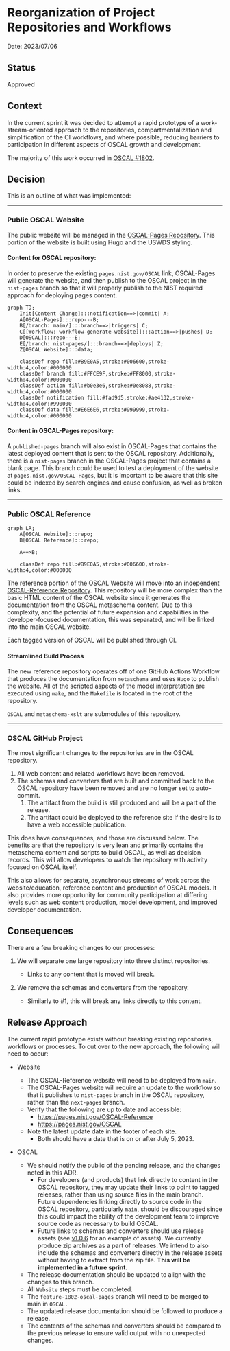 
# Reorganization of Project Repositories and Workflows

Date: 2023/07/06

## Status

Approved

## Context

In the current sprint it was decided to attempt a rapid prototype of a work-stream-oriented approach to the repositories, compartmentalization and simplification of the CI workflows, and where possible, reducing barriers to participation in different aspects of OSCAL growth and development.

The majority of this work occurred in [OSCAL #1802](https://github.com/usnistgov/OSCAL/issues/1802).

## Decision

This is an outline of what was implemented:

---

### Public OSCAL Website

The public website will be managed in the [OSCAL-Pages Repository](https://github.com/usnistgov/OSCAL-Pages).  This portion of the website is built using Hugo and the USWDS styling.

#### Content for OSCAL repository:

In order to preserve the existing `pages.nist.gov/OSCAL` link, OSCAL-Pages will generate the website, and then publish to the OSCAL project in the `nist-pages` branch so that it will properly publish to the NIST required approach for deploying pages content.

```mermaid
graph TD;
    Init[Content Change]:::notification==>|commit| A;
    A[OSCAL-Pages]:::repo---B;
    B[/branch: main/]:::branch==>|triggers| C;
    C[[Workflow: workflow-generate-website]]:::action==>|pushes| D;
    D[OSCAL]:::repo---E;
    E[/branch: nist-pages/]:::branch==>|deploys| Z;
    Z[OSCAL Website]:::data;

    classDef repo fill:#B9E0A5,stroke:#006600,stroke-width:4,color:#000000
    classDef branch fill:#FFCE9F,stroke:#FF8000,stroke-width:4,color:#000000
    classDef action fill:#b0e3e6,stroke:#0e8088,stroke-width:4,color:#000000
    classDef notification fill:#fad9d5,stroke:#ae4132,stroke-width:4,color:#990000
    classDef data fill:#E6E6E6,stroke:#999999,stroke-width:4,color:#000000
```

#### Content in OSCAL-Pages repository:

A `published-pages` branch will also exist in OSCAL-Pages that contains the latest deployed content that is sent to the OSCAL repository.  Additionally, there is a `nist-pages` branch in the OSCAL-Pages project that contains a blank page.  This branch could be used to test a deployment of the website at `pages.nist.gov/OSCAL-Pages`, but it is important to be aware that this site could be indexed by search engines and cause confusion, as well as broken links.

---

### Public OSCAL Reference

```mermaid
graph LR;
    A[OSCAL Website]:::repo;
    B[OSCAL Reference]:::repo;

    A==>B;

    classDef repo fill:#B9E0A5,stroke:#006600,stroke-width:4,color:#000000
```

The reference portion of the OSCAL Website will move into an independent [OSCAL-Reference Repository](https://github.com/usnistgov/OSCAL-Reference).  This repository will be more complex than the basic HTML content of the OSCAL website since it generates the documentation from the OSCAL metaschema content.  Due to this complexity, and the potential of future expansion and capabilities in the developer-focused documentation, this was separated, and will be linked into the main OSCAL website.

Each tagged version of OSCAL will be published through CI.

#### Streamlined Build Process

The new reference repository operates off of one GitHub Actions Workflow that produces the documentation from `metaschema` and uses `Hugo` to publish the website. All of the scripted aspects of the model interpretation are executed using `make`, and the `Makefile` is located in the root of the repository.

`OSCAL` and `metaschema-xslt` are submodules of this repository.

---

### OSCAL GitHub Project

The most significant changes to the repositories are in the OSCAL repository. 

1. All web content and related workflows have been removed.
2. The schemas and converters that are built and committed back to the OSCAL repository have been removed and are no longer set to auto-commit.
   1. The artifact from the build is still produced and will be a part of the release.
   2. The artifact could be deployed to the reference site if the desire is to have a web accessible publication.

This does have consequences, and those are discussed below.  The benefits are that the repository is very lean and primarily contains the metaschema content and scripts to build OSCAL, as well as decision records.  This will allow developers to watch the repository with activity focused on OSCAL itself.

This also allows for separate, asynchronous streams of work across the website/education, reference content and production of OSCAL models.  It also provides more opportunity for community participation at differing levels such as web content production, model development, and improved developer documentation.


## Consequences

There are a few breaking changes to our processes:

1. We will separate one large repository into three distinct repositories.
   - Links to any content that is moved will break.
   
2. We remove the schemas and converters from the repository.  
   - Similarly to #1, this will break any links directly to this content.



## Release Approach

The current rapid prototype exists without breaking existing repositories, workflows or processes.  To cut over to the new approach, the following will need to occur:

- Website
  - The OSCAL-Reference website will need to be deployed from `main`.
  - The OSCAL-Pages website will require an update to the workflow so that it publishes to `nist-pages` branch in the OSCAL repository, rather than the `next-pages` branch.
  - Verify that the following are up to date and accessible:
      - https://pages.nist.gov/OSCAL-Reference
      - https://pages.nist.gov/OSCAL
  - Note the latest update date in the footer of each site.
      - Both should have a date that is on or after July 5, 2023.

- OSCAL
    - We should notify the public of the pending release, and the changes noted in this ADR.
        - For developers (and products) that link directly to content in the OSCAL repository, they may update their links to point to tagged releases, rather than using source files in the main branch.  Future dependencies linking directly to source code in the OSCAL repository, particularly `main`, should be discouraged since this could impact the ability of the development team to improve source code as necessary to build OSCAL.
        - Future links to schemas and converters should use release assets (see [v1.0.6](https://github.com/usnistgov/OSCAL/releases/tag/v1.0.6) for an example of assets). We currently produce zip archives as a part of releases.  We intend to also include the schemas and converters directly in the release assets without having to extract from the zip file.  **This will be implemented in a future sprint.**
    - The release documentation should be updated to align with the changes to this branch.
    - All `Website` steps must be completed.
    - The `feature-1802-oscal-pages` branch will need to be merged to main in `OSCAL.`
    - The updated release documentation should be followed to produce a release.
    - The contents of the schemas and converters should be compared to the previous release to ensure valid output with no unexpected changes.
    
